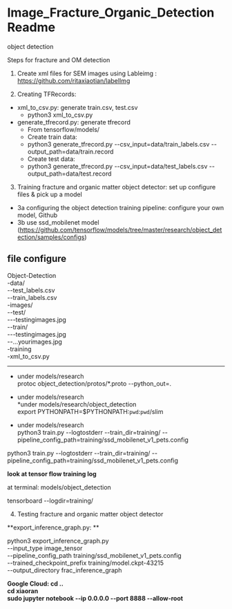 # Image_Fracture_Organic_Detection Readme
object detection

Steps for fracture and OM detection

1. Create xml files for SEM images using Lableimg : https://github.com/ritaxiaotian/labelImg

2. Creating TFRecords:    
* xml_to_csv.py: generate train.csv, test.csv
  * python3 xml_to_csv.py
* generate_tfrecord.py: generate tfrecord   
  * From tensorflow/models/   
  * Create train data:    
  * python3 generate_tfrecord.py --csv_input=data/train_labels.csv --output_path=data/train.record    
  * Create test data:   
  * python3 generate_tfrecord.py --csv_input=data/test_labels.csv  --output_path=data/test.record   

3. Training fracture and organic matter object detector: set up configure files & pick up a model
* 3a configuring the object detection training pipeline: configure your own model, Github
* 3b use ssd_mobilenet model (https://github.com/tensorflow/models/tree/master/research/object_detection/samples/configs)


**file configure** 
-----------------------------------------------------------------------------------------------------------------------

Object-Detection    
-data/    
--test_labels.csv   
--train_labels.csv    
-images/    
--test/   
---testingimages.jpg    
--train/    
---testingimages.jpg    
--...yourimages.jpg   
-training   
-xml_to_csv.py    

--------------------------------------------------------------------------------------------------------------------------
* under models/research   
protoc object_detection/protos/*.proto --python_out=.
 
* under models/research   
*under models/research/object_detection  
export PYTHONPATH=$PYTHONPATH:`pwd`:`pwd`/slim    

* under models/research   
python3 train.py --logtostderr --train_dir=training/ --pipeline_config_path=training/ssd_mobilenet_v1_pets.config

python3 train.py --logtostderr --train_dir=training/ --pipeline_config_path=training/ssd_mobilenet_v1_pets.config

**look at tensor flow training log**

at terminal: models/object_detection

tensorboard --logdir=training/

4. Testing fracture and organic matter object detector

**export_inference_graph.py: **

python3 export_inference_graph.py \
    --input_type image_tensor \
    --pipeline_config_path training/ssd_mobilenet_v1_pets.config \
    --trained_checkpoint_prefix training/model.ckpt-43215 \
    --output_directory frac_inference_graph

**Google Cloud: cd ..   
cd xiaoran    
sudo jupyter notebook --ip 0.0.0.0 --port 8888 --allow-root**
